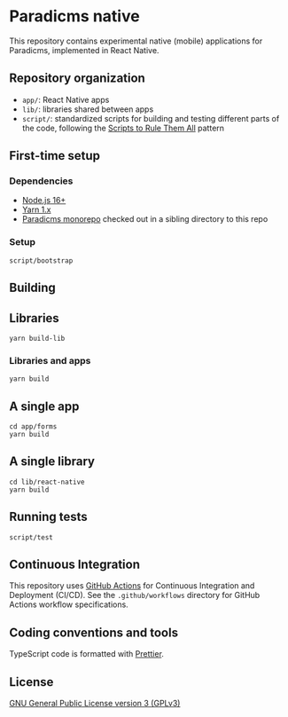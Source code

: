 # Paradicms native

This repository contains experimental native (mobile) applications for Paradicms, implemented in React Native.


## Repository organization

* `app/`: React Native apps
* `lib/`: libraries shared between apps
* `script/`: standardized scripts for building and testing different parts of the code, following the [Scripts to Rule Them All](https://github.com/github/scripts-to-rule-them-all) pattern


## First-time setup

### Dependencies

* [Node.js 16+](https://nodejs.org/en)
* [Yarn 1.x](https://classic.yarnpkg.com/lang/en/)
* [Paradicms monorepo](https://github.com/paradicms/paradicms) checked out in a sibling directory to this repo

### Setup

```
script/bootstrap
```


## Building

## Libraries

```
yarn build-lib
```

### Libraries and apps

```
yarn build
```

## A single app

```
cd app/forms
yarn build
```

## A single library

```
cd lib/react-native
yarn build
```


## Running tests

```
script/test
```


## Continuous Integration

This repository uses [GitHub Actions](https://github.com/features/actions) for Continuous Integration and Deployment (CI/CD). See the `.github/workflows` directory for GitHub Actions workflow specifications.


## Coding conventions and tools

TypeScript code is formatted with [Prettier](https://prettier.io/).


## License

[GNU General Public License version 3 (GPLv3)](https://www.gnu.org/licenses/gpl-3.0.en.html)

